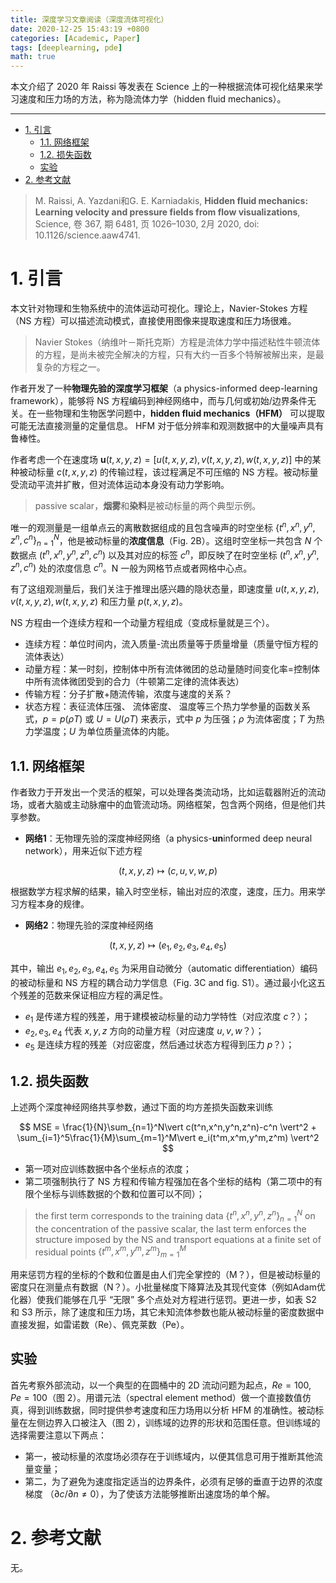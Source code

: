 ```yaml
---
title: 深度学习文章阅读（深度流体可视化）
date: 2020-12-25 15:43:19 +0800
categories: [Academic, Paper]
tags: [deeplearning, pde]
math: true
---
```


本文介绍了 2020 年 Raissi 等发表在 Science 上的一种根据流体可视化结果来学习速度和压力场的方法，称为隐流体力学（hidden fluid mechanics）。

<!--more-->

---
- [1. 引言](#1-引言)
  - [1.1. 网络框架](#11-网络框架)
  - [1.2. 损失函数](#12-损失函数)
  - [实验](#实验)
- [2. 参考文献](#2-参考文献)

> M. Raissi, A. Yazdani和G. E. Karniadakis, **Hidden fluid mechanics: Learning velocity and pressure fields from flow visualizations**, Science, 卷 367, 期 6481, 页 1026–1030, 2月 2020, doi: 10.1126/science.aaw4741.


# 1. 引言

本文针对物理和生物系统中的流体运动可视化。理论上，Navier-Stokes 方程（NS 方程）可以描述流动模式，直接使用图像来提取速度和压力场很难。

> Navier Stokes（纳维叶－斯托克斯）方程是流体力学中描述粘性牛顿流体的方程，是尚未被完全解决的方程，只有大约一百多个特解被解出来，是最复杂的方程之一。

作者开发了一种**物理先验的深度学习框架**（a physics-informed deep-learning framework），能够将 NS 方程编码到神经网络中，而与几何或初始/边界条件无关。在一些物理和生物医学问题中，**hidden fluid mechanics（HFM）** 可以提取可能无法直接测量的定量信息。 HFM 对于低分辨率和观测数据中的大量噪声具有鲁棒性。

作者考虑一个在速度场 $\boldsymbol u(t,x,y,z)=[u(t,x,y,z),v(t,x,y,z),w(t,x,y,z)]$ 中的某种被动标量 $c(t,x,y,z)$ 的传输过程，该过程满足不可压缩的 NS 方程。被动标量受流动平流并扩散，但对流体运动本身没有动力学影响。

> passive scalar，**烟雾**和**染料**是被动标量的两个典型示例。

唯一的观测量是一组单点云的离散数据组成的且包含噪声的时空坐标 $\{t^n,x^n,y^n,z^n,c^n\}_{n=1}^N$，他是被动标量的**浓度信息**（Fig. 2B）。这组时空坐标一共包含 $N$ 个数据点 $(t^n,x^n,y^n,z^n,c^n)$ 以及其对应的标签 $c^n$，即反映了在时空坐标 $(t^n,x^n,y^n,z^n,c^n)$ 处的浓度信息 $c^n$。N 一般为网格节点或者网格中心点。

有了这组观测量后，我们关注于推理出感兴趣的隐状态量，即速度量 $u(t,x,y,z),v(t,x,y,z),w(t,x,y,z)$ 和压力量 $p(t,x,y,z)$。

NS 方程由一个连续方程和一个动量方程组成（变成标量就是三个）。

- 连续方程：单位时间内，流入质量-流出质量等于质量增量（质量守恒方程的流体表达）
- 动量方程：某一时刻，控制体中所有流体微团的总动量随时间变化率=控制体中所有流体微团受到的合力（牛顿第二定律的流体表达）
- 传输方程：分子扩散+随流传输，浓度与速度的关系？
- 状态方程：表征流体压强、 流体密度、 温度等三个热力学参量的函数关系式，$p=p(\rho T)$ 或 $U=U(\rho T)$ 来表示，式中 $p$ 为压强；$\rho$ 为流体密度；$T$ 为热力学温度；$U$ 为单位质量流体的内能。

## 1.1. 网络框架

作者致力于开发出一个灵活的框架，可以处理各类流动场，比如运载器附近的流动场，或者大脑或主动脉瘤中的血管流动场。网络框架，包含两个网络，但是他们共享参数。

- **网络1**：无物理先验的深度神经网络（a physics-**un**informed deep neural network），用来近似下述方程

$$
(t,x,y,z)\mapsto (c,u,v,w,p)
$$

根据数学方程求解的结果，输入时空坐标，输出对应的浓度，速度，压力。用来学习方程本身的规律。

- **网络2**：物理先验的深度神经网络

$$
(t,x,y,z)\mapsto (e_1,e_2,e_3,e_4,e_5)
$$

其中，输出 $e_1,e_2,e_3,e_4,e_5$ 为采用自动微分（automatic differentiation）编码的被动标量和 NS 方程的耦合动力学信息（Fig. 3C and fig. S1）。通过最小化这五个残差的范数来保证相应方程的满足性。

- $e_1$ 是传递方程的残差，用于建模被动标量的动力学特性（对应浓度 $c$？）；
- $e_2,e_3,e_4$ 代表 $x,y,z$ 方向的动量方程（对应速度 $u,v,w$？）；
- $e_5$ 是连续方程的残差（对应密度，然后通过状态方程得到压力 $p$？）；

## 1.2. 损失函数

上述两个深度神经网络共享参数，通过下面的均方差损失函数来训练

$$
MSE = \frac{1}{N}\sum_{n=1}^N\vert c(t^n,x^n,y^n,z^n)-c^n \vert^2 + \sum_{i=1}^5\frac{1}{M}\sum_{m=1}^M\vert e_i(t^m,x^m,y^m,z^m) \vert^2
$$

- 第一项对应训练数据中各个坐标点的浓度；
- 第二项强制执行了 NS 方程和传输方程强加在各个坐标的结构（第二项中的有限个坐标与训练数据的个数和位置可以不同）；

> the first term corresponds to the training data $\{t^n,x^n,y^n,z^n\}_{n=1}^N$ on the concentration of the passive scalar, the last term enforces the structure imposed by the NS and transport equations at a finite set of residual points $\{t^m,x^m,y^m,z^m\}_{m=1}^M$ 

用来惩罚方程的坐标的个数和位置是由人们完全掌控的（M？），但是被动标量的密度只在测量点有数据（N？）。小批量梯度下降算法及其现代变体（例如Adam优化器）使我们能够在几乎 “无限” 多个点处对方程进行惩罚。更进一步，如表 S2 和 S3 所示，除了速度和压力场，其它未知流体参数也能从被动标量的密度数据中直接发掘，如雷诺数（Re）、佩克莱数（Pe）。

## 实验

首先考察外部流动，以一个典型的在圆桶中的 2D 流动问题为起点，$Re=100, Pe=100$（图 2）。用谱元法（spectral element method）做一个直接数值仿真，得到训练数据，同时提供参考速度和压力场用以分析 HFM 的准确性。被动标量在左侧边界入口被注入（图 2），训练域的边界的形状和范围任意。但训练域的选择需要注意以下两点：

- 第一，被动标量的浓度场必须存在于训练域内，以便其信息可用于推断其他流量变量；
- 第二，为了避免为速度指定适当的边界条件，必须有足够的垂直于边界的浓度梯度 （$\partial c/\partial n\neq 0$），为了使该方法能够推断出速度场的单个解。

# 2. 参考文献

无。